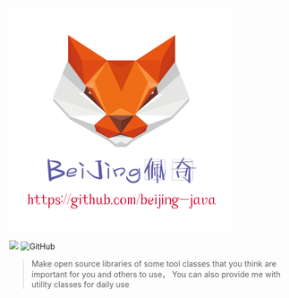![](https://github.com/beijing-java/ModuleLibray/blob/master/lib_img/lib_logo.png)

![](https://img.shields.io/badge/modulelibrary-0.1-red.svg)  ![GitHub](https://img.shields.io/github/license/mashape/apistatus.svg)

> Make open source libraries of some tool classes that you think are important for you and others to use，
You can also provide me with utility classes for daily use

